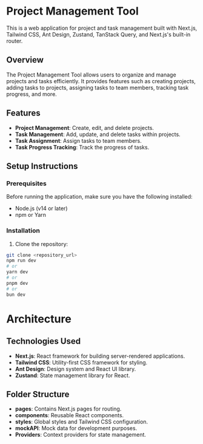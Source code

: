 # Project Management Tool

This is a web application for project and task management built with Next.js, Tailwind CSS, Ant Design, Zustand, TanStack Query, and Next.js's built-in router.

## Overview

The Project Management Tool allows users to organize and manage projects and tasks efficiently. It provides features such as creating projects, adding tasks to projects, assigning tasks to team members, tracking task progress, and more.

## Features

- **Project Management**: Create, edit, and delete projects.
- **Task Management**: Add, update, and delete tasks within projects.
- **Task Assignment**: Assign tasks to team members.
- **Task Progress Tracking**: Track the progress of tasks.

## Setup Instructions

### Prerequisites

Before running the application, make sure you have the following installed:

- Node.js (v14 or later)
- npm or Yarn

### Installation

1. Clone the repository:

```bash
git clone <repository_url>
npm run dev
# or
yarn dev
# or
pnpm dev
# or
bun dev
```
# Architecture
## Technologies Used
- **Next.js**: React framework for building server-rendered applications.
- **Tailwind CSS**: Utility-first CSS framework for styling.
- **Ant Design**: Design system and React UI library.
- **Zustand**: State management library for React.

## Folder Structure
- **pages**: Contains Next.js pages for routing.
- **components**: Reusable React components.
- **styles**: Global styles and Tailwind CSS configuration.
- **mockAPI**: Mock data for development purposes.
- **Providers**: Context providers for state management.
